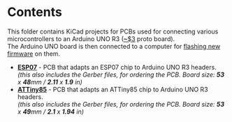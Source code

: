 # Contents
This folder contains KiCad projects for PCBs used for connecting various microcontrollers to an Arduino UNO R3 ([~$3](https://www.banggood.com/Geekcreit-UNO-R3-ATmega328P-Development-Board-For-No-Cable-p-964163.html?rmmds=search&cur_warehouse=CN) 
proto board).  
The Arduino UNO board is then connected to a computer  for [flashing new firmware](https://github.com/RazMake/ArduinoUNOMultiProgrammer/blob/master/README.md) on them.
* **[ESP07](https://github.com/RazMake/KiCad/tree/master/Adapters/Adapters%20for%20programming/Esp07)** - PCB that adapts an ESP07 chip to Arduino UNO R3 headers.  
     *(this also includes the *Gerber* files, for ordering the PCB. Board size: **53** x **48**mm / **2.11** x **1.9** in)*
* **[ATTiny85](https://github.com/RazMake/KiCad/tree/master/Adapters/Adapters%20for%20programming/ATTiny85)** - PCB that adapts an ATTiny85 chip to Arduino UNO R3 headers.  
     *(this also includes the *Gerber* files, for ordering the PCB. Board size: **53** x **49**mm / **2.1** x **1.94** in)*
